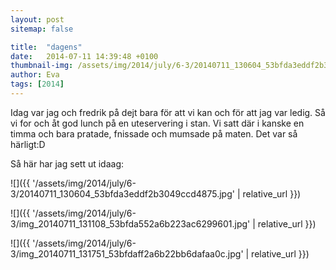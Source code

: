 ```yaml
---
layout: post
sitemap: false

title:  "dagens"
date:   2014-07-11 14:39:48 +0100
thumbnail-img: /assets/img/2014/july/6-3/20140711_130604_53bfda3eddf2b3049ccd4875.jpg
author: Eva
tags: [2014]
---
```


Idag var jag och fredrik på dejt bara för att vi kan och för att jag var ledig. Så vi for och åt god lunch på en uteservering i stan. Vi satt där i kanske en timma och bara pratade, fnissade och mumsade på maten. Det var så härligt:D 

Så här har jag sett ut idaag:

![]({{ '/assets/img/2014/july/6-3/20140711_130604_53bfda3eddf2b3049ccd4875.jpg'  | relative_url }})

![]({{ '/assets/img/2014/july/6-3/img_20140711_131108_53bfda552a6b223ac6299601.jpg'  | relative_url }})

![]({{ '/assets/img/2014/july/6-3/img_20140711_131751_53bfdaff2a6b22bb6dafaa0c.jpg'  | relative_url }})

